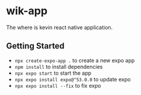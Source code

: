 # wik-app
The where is kevin react native application.

## Getting Started
- `npx create-expo-app .` to create a new expo app
- `npm install` to install dependencies
- `npx expo start` to start the app
- `npx expo install expo@^53.0.0` to update expo
- `npx expo install --fix` to fix expo